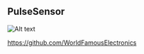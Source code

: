 ## PulseSensor

![Alt text](https://media.giphy.com/media/4ZtAwFaaT5nIJjZuc6/giphy.gif=250x250)
 



  
https://github.com/WorldFamousElectronics
